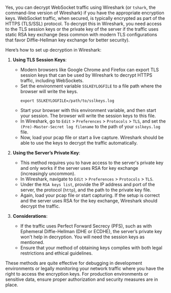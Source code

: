 Yes, you can decrypt WebSocket traffic using Wireshark (or `tshark`, the command-line version of Wireshark) if you have the appropriate encryption keys. WebSocket traffic, when secured, is typically encrypted as part of the HTTPS (TLS/SSL) protocol. To decrypt this in Wireshark, you need access to the TLS session keys or the private key of the server if the traffic uses static RSA key exchange (less common with modern TLS configurations that favor Diffie-Hellman key exchange for better security).

Here’s how to set up decryption in Wireshark:

1. **Using TLS Session Keys**:
   - Modern browsers like Google Chrome and Firefox can export TLS session keys that can be used by Wireshark to decrypt HTTPS traffic, including WebSockets.
   - Set the environment variable `SSLKEYLOGFILE` to a file path where the browser will write the keys.
     ```
     export SSLKEYLOGFILE=/path/to/sslkeys.log
     ```
   - Start your browser with this environment variable, and then start your session. The browser will write the session keys to this file.
   - In Wireshark, go to `Edit` > `Preferences` > `Protocols` > `TLS`, and set the `(Pre)-Master-Secret log filename` to the path of your `sslkeys.log` file.
   - Now, load your pcap file or start a live capture. Wireshark should be able to use the keys to decrypt the traffic automatically.

2. **Using the Server’s Private Key**:
   - This method requires you to have access to the server's private key and only works if the server uses RSA for key exchange (increasingly uncommon).
   - In Wireshark, navigate to `Edit` > `Preferences` > `Protocols` > `TLS`.
   - Under the `RSA keys list`, provide the IP address and port of the server, the protocol (`http`), and the path to the private key file.
   - Again, load your pcap file or start capturing. If the setup is correct and the server uses RSA for the key exchange, Wireshark should decrypt the traffic.

3. **Considerations**:
   - If the traffic uses Perfect Forward Secrecy (PFS), such as with Ephemeral Diffie-Hellman (DHE or ECDHE), the server’s private key won't help in decryption. You will need the session keys as mentioned.
   - Ensure that your method of obtaining keys complies with both legal restrictions and ethical guidelines.

These methods are quite effective for debugging in development environments or legally monitoring your network traffic where you have the right to access the encryption keys. For production environments or sensitive data, ensure proper authorization and security measures are in place.